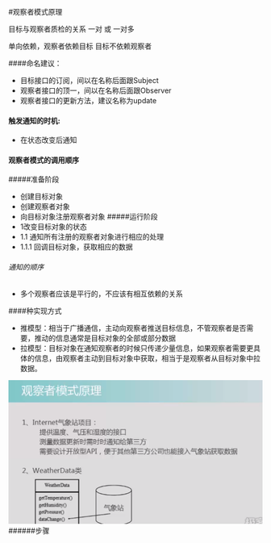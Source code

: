 #观察者模式原理


目标与观察者质检的关系
一对 或 一对多


单向依赖，观察者依赖目标 目标不依赖观察者

####命名建议：
* 目标接口的订阅，间以在名称后面跟Subject
* 观察者接口的顶一，间以在名称后面跟Observer
* 观察者接口的更新方法，建议名称为update

#### 触发通知的时机:
* 在状态改变后通知

#### 观察者模式的调用顺序
#####准备阶段
* 创建目标对象
* 创建观察者对象
* 向目标对象注册观察者对象
#####运行阶段
* 1改变目标对象的状态
* 1.1 通知所有注册的观察者对象进行相应的处理
* 1.1.1 回调目标对象，获取相应的数据
###### 通知的顺序
* 多个观察者应该是平行的，不应该有相互依赖的关系

####种实现方式
* 推模型：相当于广播通信，主动向观察者推送目标信息，不管观察者是否需要，推动的信息通常是目标对象的全部或部分数据
* 拉模型：目标对象在通知观察者的时候只传递少量信息，如果观察者需要更具体的信息，由观察者主动到目标对象中获取，相当于是观察者从目标对象中拉数据。





 ![avatar 原理](pg/123.jpg )
 ######步骤